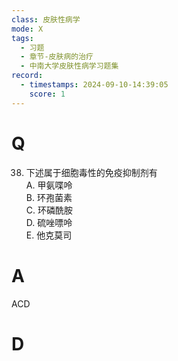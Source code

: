 ```yaml
---
class: 皮肤性病学
mode: X
tags:
  - 习题
  - 章节-皮肤病的治疗
  - 中南大学皮肤性病学习题集
record:
  - timestamps: 2024-09-10-14:39:05
    score: 1
---
```


# Q
38. 下述属于细胞毒性的免疫抑制剂有  
A. 甲氨喋呤  
B. 环孢菌素  
C. 环磷酰胺  
D. 硫唑嘌呤  
E. 他克莫司  
# A
ACD
# D
